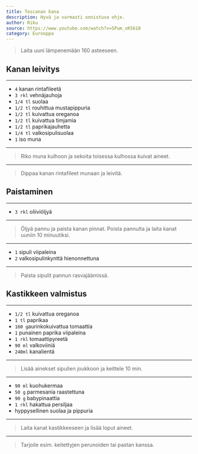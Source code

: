 ```yaml
---
title: Toscanan kana
description: Hyvä ja varmasti onnistuva ohje.
author: Riku
source: https://www.youtube.com/watch?v=SPum_xK5618
category: Eurooppa
---
```


> Laita uuni lämpenemään 160 asteeseen.

## Kanan leivitys

---

* `4` kanan rintafileetä
* `3 rkl` vehnäjauhoja
* `1/4 tl` suolaa
* `1/2 tl` rouhittua mustapippuria
* `1/2 tl` kuivattua oreganoa
* `1/2 tl` kuivattua timjamia
* `1/2 tl` paprikajauhetta
* `1/4 tl` valkosipulisuolaa
* `1` iso muna

---

> Riko muna kulhoon ja sekoita toisessa kulhossa kuivat aineet.

---

> Dippaa kanan rintafileet munaan ja leivitä.

## Paistaminen

---

* `3 rkl` oliiviöljyä

---

> Öljyä pannu ja paista kanan pinnat. Poista pannulta ja laita kanat uuniin 10 minuutiksi.

---

* `1` sipuli viipaleina
* `2` valkosipulinkynttä hienonnettuna

---

> Paista sipulit pannun rasvajäämissä.

## Kastikkeen valmistus

---

* `1/2 tl` kuivattua oreganoa
* `1 tl` paprikaa
* `160 g`aurinkokuivattua tomaattia
* `1` punainen paprika viipaleina
* `1 rkl` tomaattipyreetä
* `90 ml` valkoviiniä
* `240ml` kanalientä

---

> Lisää ainekset sipulien joukkoon ja keittele 10 min.

---

* `90 ml` kuohukermaa
* `50 g` parmesania raastettuna
* `90 g` babypinaattia
* `1 rkl` hakattua persiljaa
* hyppysellinen suolaa ja pippuria

---

> Laita kanat kastikkeeseen ja lisää loput aineet.

---

> Tarjoile esim. keitettyjen perunoiden tai pastan kanssa.
